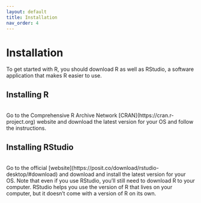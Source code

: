 ```yaml
---
layout: default
title: Installation
nav_order: 4
---
```


# Installation

To get started with R, you should download R as well as RStudio, a software application that makes R easier to use. 

## Installing R
<br>
Go to the Comprehensive R Archive Network [CRAN](https://cran.r-project.org) website and download the latest version for your OS and follow the instructions. 

## Installing RStudio 
<br>
Go to the official [website](https://posit.co/download/rstudio-desktop/#download) and download and install the latest version for your OS. Note that even if you use RStudio, you’ll still need to download R to your computer. RStudio helps you use the version of R that lives on your computer, but it doesn’t come with a version of R on its own.

